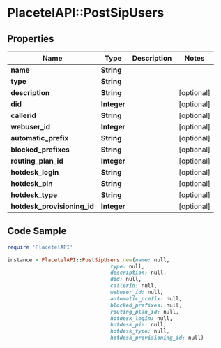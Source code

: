 # PlacetelAPI::PostSipUsers

## Properties

Name | Type | Description | Notes
------------ | ------------- | ------------- | -------------
**name** | **String** |  | 
**type** | **String** |  | 
**description** | **String** |  | [optional] 
**did** | **Integer** |  | [optional] 
**callerid** | **String** |  | [optional] 
**webuser_id** | **Integer** |  | [optional] 
**automatic_prefix** | **String** |  | [optional] 
**blocked_prefixes** | **String** |  | [optional] 
**routing_plan_id** | **Integer** |  | [optional] 
**hotdesk_login** | **String** |  | [optional] 
**hotdesk_pin** | **String** |  | [optional] 
**hotdesk_type** | **String** |  | [optional] 
**hotdesk_provisioning_id** | **Integer** |  | [optional] 

## Code Sample

```ruby
require 'PlacetelAPI'

instance = PlacetelAPI::PostSipUsers.new(name: null,
                                 type: null,
                                 description: null,
                                 did: null,
                                 callerid: null,
                                 webuser_id: null,
                                 automatic_prefix: null,
                                 blocked_prefixes: null,
                                 routing_plan_id: null,
                                 hotdesk_login: null,
                                 hotdesk_pin: null,
                                 hotdesk_type: null,
                                 hotdesk_provisioning_id: null)
```


